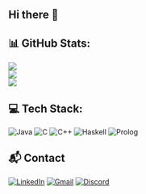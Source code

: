 ## Hi there 👋

<!--
**LeonelArianContreras/LeonelArianContreras** is a ✨ _special_ ✨ repository because its `README.md` (this file) appears on your GitHub profile.

Here are some ideas to get you started:

- 🔭 I’m currently working on ...
- 🌱 I’m currently learning ...
- 👯 I’m looking to collaborate on ...
- 🤔 I’m looking for help with ...
- 💬 Ask me about ...
- 📫 How to reach me: ...
- 😄 Pronouns: ...
- ⚡ Fun fact: ...
-->

## 📊 GitHub Stats:
![](https://github-readme-stats.vercel.app/api?username=VatanAgnihotri&theme=dark&hide_border=false&include_all_commits=false&count_private=false)<br/>
![](https://github-readme-streak-stats.herokuapp.com/?user=VatanAgnihotri&theme=dark&hide_border=false)<br/>
![](https://github-readme-stats.vercel.app/api/top-langs/?username=VatanAgnihotri&theme=dark&hide_border=false&include_all_commits=false&count_private=false&layout=compact)


## 💻 Tech Stack:
![Java](https://img.shields.io/badge/Java-%23ED8B00.svg?style=for-the-badge&logo=java&logoColor=white) ![C](https://img.shields.io/badge/c-%2300599C.svg?style=for-the-badge&logo=c&logoColor=white) ![C++](https://img.shields.io/badge/c++-%2300599C.svg?style=for-the-badge&logo=c%2B%2B&logoColor=white) ![Haskell](https://img.shields.io/badge/Haskell-%235D4F85.svg?style=for-the-badge&logo=haskell&logoColor=white) ![Prolog](https://img.shields.io/badge/Prolog-%23E61B23.svg?style=for-the-badge&logo=prolog&logoColor=white)

## 📬 Contact
[![LinkedIn](https://img.shields.io/badge/LinkedIn-%230077B5.svg?style=for-the-badge&logo=linkedin&logoColor=white)](https://www.linkedin.com/in/tu-perfil) [![Gmail](https://img.shields.io/badge/Gmail-%23D14836.svg?style=for-the-badge&logo=gmail&logoColor=white)](mailto:leoariancontreras@gmail.com) [![Discord](https://img.shields.io/badge/Discord-%2372b7f2.svg?style=for-the-badge&logo=discord&logoColor=white)](https://discord.com/users/_leocontreras_)
